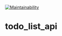 [![Maintainability](https://api.codeclimate.com/v1/badges/9eb3a55c9f5443437ca6/maintainability)](https://codeclimate.com/github/IgorShkidchenko/API_todo_list/maintainability)

# todo_list_api
